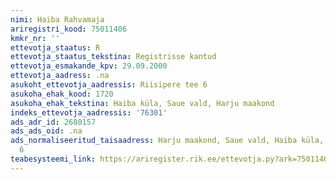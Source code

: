 ```yaml
---
nimi: Haiba Rahvamaja
ariregistri_kood: 75011406
kmkr_nr: ''
ettevotja_staatus: R
ettevotja_staatus_tekstina: Registrisse kantud
ettevotja_esmakande_kpv: 29.09.2000
ettevotja_aadress: .na
asukoht_ettevotja_aadressis: Riisipere tee 6
asukoha_ehak_kood: 1720
asukoha_ehak_tekstina: Haiba küla, Saue vald, Harju maakond
indeks_ettevotja_aadressis: '76301'
ads_adr_id: 2680157
ads_ads_oid: .na
ads_normaliseeritud_taisaadress: Harju maakond, Saue vald, Haiba küla, Riisipere tee
  6
teabesysteemi_link: https://ariregister.rik.ee/ettevotja.py?ark=75011406&ref=rekvisiidid
---
```

